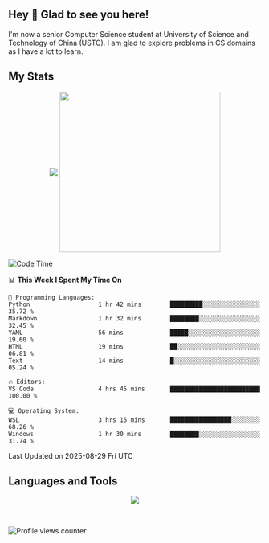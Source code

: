 ## Hey 👋  Glad to see you here!

I'm now a senior Computer Science student at University of Science and Technology of China (USTC). I am glad to explore problems in CS domains as I have a lot to learn.

## My Stats  

<p align="center">
 <img align="middle" src="https://vercel-himalalps.vercel.app/api?username=himalalps&show_icons=true&count_private=true&theme=transparent&rank_icon=github" />
 <img align="middle" src="https://vercel-himalalps.vercel.app/api/top-langs/?username=himalalps&layout=donut&theme=transparent&hide=javascript" width=320 />
</p>

<!--START_SECTION:waka-->
![Code Time](http://img.shields.io/badge/Code%20Time-1%2C546%20hrs%202%20mins-blue)

📊 **This Week I Spent My Time On** 

```text
💬 Programming Languages: 
Python                   1 hr 42 mins        █████████░░░░░░░░░░░░░░░░   35.72 % 
Markdown                 1 hr 32 mins        ████████░░░░░░░░░░░░░░░░░   32.45 % 
YAML                     56 mins             █████░░░░░░░░░░░░░░░░░░░░   19.60 % 
HTML                     19 mins             ██░░░░░░░░░░░░░░░░░░░░░░░   06.81 % 
Text                     14 mins             █░░░░░░░░░░░░░░░░░░░░░░░░   05.24 % 

🔥 Editors: 
VS Code                  4 hrs 45 mins       █████████████████████████   100.00 % 

💻 Operating System: 
WSL                      3 hrs 15 mins       █████████████████░░░░░░░░   68.26 % 
Windows                  1 hr 30 mins        ████████░░░░░░░░░░░░░░░░░   31.74 % 
```


 Last Updated on 2025-08-29 Fri UTC
<!--END_SECTION:waka-->

## Languages and Tools

<p align="center">
 <img src="https://skillicons.dev/icons?i=css,html,cpp,c,python,rust,mysql,androidstudio,bash,pytorch,linux,docker,git,md,latex,photoshop,premiere&perline=20" />
</p>

<br/>

![Profile views counter](https://komarev.com/ghpvc/?username=himalalps&&style=flat-square)

<!-- <div align="center">Generated using <a href="https://profilinator.rishav.dev/" target="_blank">Github Profilinator</a></div> -- >
